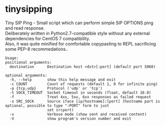 # tinysipping
Tiny SIP Ping - Small script which can perform simple SIP OPTIONS ping and read 
response.  
Deliberately written in Python2.7-compatible style without any external 
dependencies for CentOS 7 compatibility.  
Also, it was quite minified for comfortable
copypasting to REPL sacrificing some PEP-8 recommedations..    

```
Usage: 
positional arguments:
  destination      Destination host <dst>[:port] (default port 5060)

optional arguments:
  -h, --help       show this help message and exit
  -c COUNT         Count of requests (default 1, 0 for infinite ping)
  -p {tcp,udp}     Protocol ('udp' or 'tcp')
  -t SOCK_TIMEOUT  Socket timeout in seconds (float, default 10.0)
  -f               Treat 4xx, 5xx, 6xx responses as failed request
  -s SRC_SOCK      Source iface [ip/hostname]:[port] (hostname part is optional, possible to type ":PORT" form to just
                   set srcport)
  -v               Verbose mode (show sent and received content)
  -V               show program's version number and exit
```